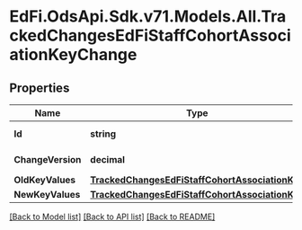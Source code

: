 # EdFi.OdsApi.Sdk.v71.Models.All.TrackedChangesEdFiStaffCohortAssociationKeyChange

## Properties

Name | Type | Description | Notes
------------ | ------------- | ------------- | -------------
**Id** | **string** | Resource identifier | [optional] 
**ChangeVersion** | **decimal** | Change version | [optional] 
**OldKeyValues** | [**TrackedChangesEdFiStaffCohortAssociationKey**](TrackedChangesEdFiStaffCohortAssociationKey.md) |  | [optional] 
**NewKeyValues** | [**TrackedChangesEdFiStaffCohortAssociationKey**](TrackedChangesEdFiStaffCohortAssociationKey.md) |  | [optional] 

[[Back to Model list]](../../README.md#documentation-for-models) [[Back to API list]](../../README.md#documentation-for-api-endpoints) [[Back to README]](../../README.md)

